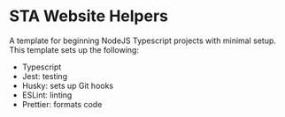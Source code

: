 # STA Website Helpers

A template for beginning NodeJS Typescript projects with minimal setup.
This template sets up the following:

- Typescript
- Jest: testing
- Husky: sets up Git hooks
- ESLint: linting
- Prettier: formats code

